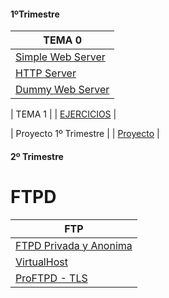 #### 1ºTrimestre

| TEMA 0  |
| ------------- |
| [Simple Web Server](https://github.com/xRoxas07/SREI_2ASIR/blob/main/Simple%20server/doc.md)  |
| [HTTP Server](https://github.com/xRoxas07/SREI_2ASIR/blob/main/Server%20Python/doc.md)  |
| [Dummy Web Server](https://github.com/xRoxas07/SREI_2ASIR/blob/main/Dummy%20Server/doc.md)|

|  TEMA 1  | 
|  [EJERCICIOS](https://drive.google.com/drive/folders/1AnQIuM_b6blyrKso_oyWSE_Bi02nbjMK?usp=sharing)  |


|  Proyecto 1º Trimestre  |
|  [Proyecto](https://github.com/xRoxas07/SREI_2ASIR/blob/main/Proyecto%201ºT/doc.md)  |

#### 2º Trimestre

# FTPD
| FTP | 
| ------------- |
|  [FTPD Privada y Anonima](https://github.com/xRoxas07/SREI_2ASIR/blob/main/FTP%20Privado%20y%20Anonimo/doc.md)  |
|  [VirtualHost](https://github.com/xRoxas07/SREI_2ASIR/blob/main/Vitual%20HOST/doc.md)                           |
|  [ProFTPD - TLS](https://github.com/xRoxas07/SREI_2ASIR/blob/main/ProFTPD%20-%20TLS/doc.md)                     |
